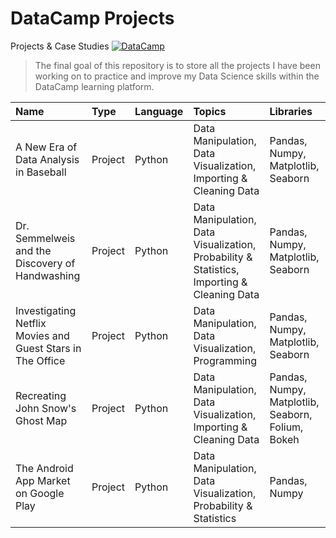 # DataCamp Projects
Projects & Case Studies
[![DataCamp]()](https://www.datacamp.com/)

> The final goal of this repository is
> to store all the projects I have been working
> on to practice and improve my Data Science skills within the DataCamp learning platform.

| Name                    | Type    | Language         | Topics                          | Libraries |
| :----------------------- | :------- | :------------ |:------------------------------------|:---------|
| A New Era of Data Analysis in Baseball | Project | Python       | Data Manipulation, Data Visualization, Importing & Cleaning Data | Pandas, Numpy, Matplotlib, Seaborn |
| Dr. Semmelweis and the Discovery of Handwashing | Project | Python | Data Manipulation, Data Visualization, Probability & Statistics, Importing & Cleaning Data | Pandas, Numpy, Matplotlib, Seaborn |
| Investigating Netflix Movies and Guest Stars in The Office | Project | Python | Data Manipulation, Data Visualization, Programming | Pandas, Numpy, Matplotlib, Seaborn |
| Recreating John Snow's Ghost Map | Project | Python | Data Manipulation, Data Visualization, Importing & Cleaning Data | Pandas, Numpy, Matplotlib, Seaborn, Folium, Bokeh |
| The Android App Market on Google Play | Project | Python | Data Manipulation, Data Visualization, Probability & Statistics | Pandas, Numpy|






